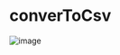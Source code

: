 # converToCsv

![image](https://user-images.githubusercontent.com/17047284/113180701-5326f380-9251-11eb-8dec-c352c75ed461.png)

